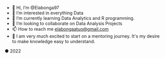 - 👋 Hi, I’m @Elabonga97
- 👀 I’m interested in everything Data
- 🌱 I’m currently learning Data Analytics and R programming. 
- 💞️ I’m looking to collaborate on Data Analysis Projects 
- 📫 How to reach me elabongaatuo@gmail.com 
- 🌟 I am very much excited to start on a mentoring journey. It's my desire to make knowledge easy to understand. 

● 2022 

<!---
Elabonga97/Elabonga97 is a ✨ special ✨ repository because its `README.md` (this file) appears on your GitHub profile.
You can click the Preview link to take a look at your changes.
--->
